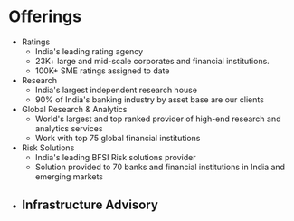 
# Offerings
- Ratings
	- India's leading rating agency
	- 23K+ large and mid-scale corporates and financial institutions.
	- 100K+ SME ratings assigned to date
- Research
	- India's largest independent research house
	- 90% of India's banking industry by asset base are our clients
- Global Research & Analytics
	- World's largest and top ranked provider of high-end research and analytics services
	- Work with top 75 global financial institutions
- Risk Solutions
	- India's leading BFSI Risk solutions provider
	- Solution provided to 70 banks and financial institutions in India and emerging markets
- Infrastructure Advisory
	- 
<!--stackedit_data:
eyJoaXN0b3J5IjpbLTE0MjE2NTExOTFdfQ==
-->
